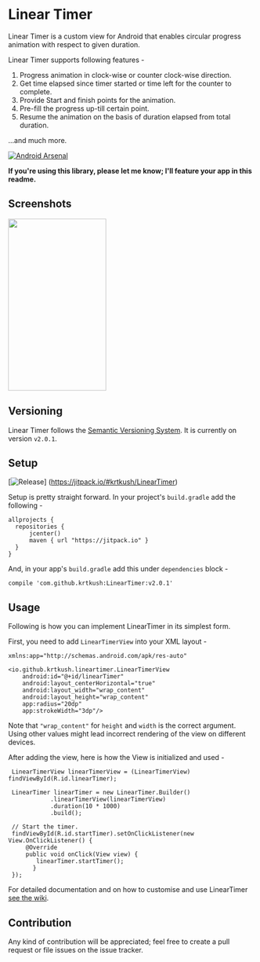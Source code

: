 # Linear Timer

Linear Timer is a custom view for Android that enables circular progress animation with respect to given duration.

Linear Timer supports following features -

1. Progress animation in clock-wise or counter clock-wise direction.
2. Get time elapsed since timer started or time left for the counter to complete.
3. Provide Start and finish points for the animation.
4. Pre-fill the progress up-till certain point.
5. Resume the animation on the basis of duration elapsed from total duration.

...and much more.

[![Android Arsenal](https://img.shields.io/badge/Android%20Arsenal-Linear%20Timer-brightgreen.svg?style=flat)](https://android-arsenal.com/details/1/4959)

**If you're using this library, please let me know; I'll feature your app in this readme.**

## Screenshots

<img src="https://raw.githubusercontent.com/krtkush/LinearTimer/master/Screenshots/demo.gif" width="200" height="350" />

## Versioning

Linear Timer follows the [Semantic Versioning System](http://semver.org/).
It is currently on version `v2.0.1`.

## Setup

[![Release](https://jitpack.io/v/krtkush/LinearTimer.svg)]
(https://jitpack.io/#krtkush/LinearTimer)

Setup is pretty straight forward. 
In your project's `build.gradle` add the following - 

    allprojects {
      repositories {
          jcenter()
          maven { url "https://jitpack.io" }
      }
    }
    
And, in your app's `build.gradle` add this under `dependencies` block -

    compile 'com.github.krtkush:LinearTimer:v2.0.1'

## Usage

Following is how you can implement LinearTimer in its simplest form.

First, you need to add `LinearTimerView` into your XML layout -

    xmlns:app="http://schemas.android.com/apk/res-auto"

    <io.github.krtkush.lineartimer.LinearTimerView
        android:id="@+id/linearTimer"
        android:layout_centerHorizontal="true"
        android:layout_width="wrap_content"
        android:layout_height="wrap_content"
        app:radius="20dp"
        app:strokeWidth="3dp"/>
        
Note that `"wrap_content"` for `height` and `width` is the correct argument. Using other values might lead incorrect rendering of the view on different devices.

After adding the view, here is how the View is initialized and used -

     LinearTimerView linearTimerView = (LinearTimerView) findViewById(R.id.linearTimer);

     LinearTimer linearTimer = new LinearTimer.Builder()
                .linearTimerView(linearTimerView)
                .duration(10 * 1000)
                .build();

     // Start the timer.
     findViewById(R.id.startTimer).setOnClickListener(new View.OnClickListener() {
         @Override
         public void onClick(View view) {
            linearTimer.startTimer();
           }
     });

For detailed documentation and on how to customise and use LinearTimer [see the wiki](https://github.com/krtkush/LinearTimer/wiki).

## Contribution

Any kind of contribution will be appreciated; feel free to create a pull request or file issues on the issue tracker.
